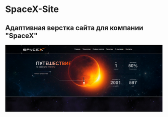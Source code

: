 # SpaceX-Site
## Адаптивная верстка сайта для компании "SpaceX"  
<img src="https://github.com/Sabwoofer220W/SpaceX-Site/blob/main/example/SpaceX1.png" width="500">
